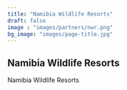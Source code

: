 ```yaml
---
title: "Namibia Wildlife Resorts"
draft: false
image : "images/partners/nwr.png"
bg_image: "images/page-title.jpg"
---
```


## Namibia Wildlife Resorts

Namibia Wildlife Resorts

